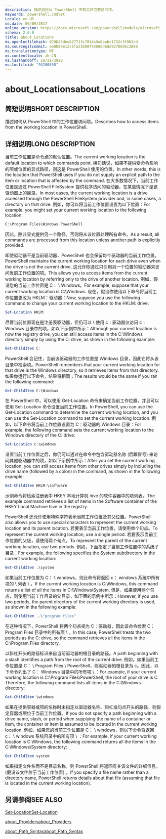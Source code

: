 ```yaml
---
description: 描述如何从 PowerShell 中的工作位置访问项。
keywords: powershell,cmdlet
Locale: en-US
ms.date: 06/09/2017
online version: https://docs.microsoft.com/powershell/module/microsoft.powershell.core/about/about_locations?view=powershell-6&WT.mc_id=ps-gethelp
schema: 2.0.0
title: about_Locations
ms.openlocfilehash: 070b28dee62771fc7014a9a8aa6c1732c3f0b2cd
ms.sourcegitcommit: ae8b89e12c6fa2108075888dd6da92788d6c2888
ms.translationtype: MT
ms.contentlocale: zh-CN
ms.lasthandoff: 10/21/2020
ms.locfileid: "93200598"
---
```

# <a name="about_locations"></a><span data-ttu-id="28d70-104">about_Locations</span><span class="sxs-lookup"><span data-stu-id="28d70-104">about_Locations</span></span>

## <a name="short-description"></a><span data-ttu-id="28d70-105">简短说明</span><span class="sxs-lookup"><span data-stu-id="28d70-105">SHORT DESCRIPTION</span></span>
<span data-ttu-id="28d70-106">描述如何从 PowerShell 中的工作位置访问项。</span><span class="sxs-lookup"><span data-stu-id="28d70-106">Describes how to access items from the working location in PowerShell.</span></span>

## <a name="long-description"></a><span data-ttu-id="28d70-107">详细说明</span><span class="sxs-lookup"><span data-stu-id="28d70-107">LONG DESCRIPTION</span></span>

<span data-ttu-id="28d70-108">当前工作位置是命令点的默认位置。</span><span class="sxs-lookup"><span data-stu-id="28d70-108">The current working location is the default location to which commands point.</span></span>
<span data-ttu-id="28d70-109">换句话说，如果不提供受命令影响的项或位置的显式路径，则这是 PowerShell 使用的位置。</span><span class="sxs-lookup"><span data-stu-id="28d70-109">In other words, this is the location that PowerShell uses if you do not supply an explicit path to the item or location that is affected by the command.</span></span> <span data-ttu-id="28d70-110">在大多数情况下，当前工作位置是通过 PowerShell FileSystem 提供程序访问的驱动器，在某些情况下是该驱动器上的目录。</span><span class="sxs-lookup"><span data-stu-id="28d70-110">In most cases, the current working location is a drive accessed through the PowerShell FileSystem provider and, in some cases, a directory on that drive.</span></span>
<span data-ttu-id="28d70-111">例如，你可以将当前工作位置设置为以下位置：</span><span class="sxs-lookup"><span data-stu-id="28d70-111">For example, you might set your current working location to the following location:</span></span>

```powershell
C:\Program Files\Windows PowerShell
```

<span data-ttu-id="28d70-112">因此，除非显式提供另一个路径，否则将从该位置处理所有命令。</span><span class="sxs-lookup"><span data-stu-id="28d70-112">As a result, all commands are processed from this location unless another path is explicitly provided.</span></span>

<span data-ttu-id="28d70-113">即使驱动器不是当前驱动器，PowerShell 也会保留每个驱动器的当前工作位置。</span><span class="sxs-lookup"><span data-stu-id="28d70-113">PowerShell maintains the current working location for each drive even when the drive is not the current drive.</span></span> <span data-ttu-id="28d70-114">这允许你通过只引用另一个位置的驱动器来访问当前工作位置的项。</span><span class="sxs-lookup"><span data-stu-id="28d70-114">This allows you to access items from the current working location by referring only to the drive of another location.</span></span>
<span data-ttu-id="28d70-115">例如，假设您的当前工作位置是 C： \\ Windows。</span><span class="sxs-lookup"><span data-stu-id="28d70-115">For example, suppose that your current working location is C:\\Windows.</span></span> <span data-ttu-id="28d70-116">现在，假设你使用以下命令将当前工作位置更改为 HKLM：驱动器：</span><span class="sxs-lookup"><span data-stu-id="28d70-116">Now, suppose you use the following command to change your current working location to the HKLM: drive:</span></span>

```powershell
Set-Location HKLM:
```

<span data-ttu-id="28d70-117">尽管当前位置现在是注册表驱动器，但仍可以 \\ 使用 c：驱动器仅访问 c： Windows 目录中的项，如以下示例中所示：</span><span class="sxs-lookup"><span data-stu-id="28d70-117">Although your current location is now the registry drive, you can still access items in the C:\\Windows directory simply by using the C: drive, as shown in the following example:</span></span>

```powershell
Get-ChildItem C:
```

<span data-ttu-id="28d70-118">PowerShell 会记住，当前该驱动器的工作位置是 Windows 目录，因此它将从该目录中检索项。</span><span class="sxs-lookup"><span data-stu-id="28d70-118">PowerShell remembers that your current working location for that drive is the Windows directory, so it retrieves items from that directory.</span></span> <span data-ttu-id="28d70-119">如果你运行以下命令，结果将相同：</span><span class="sxs-lookup"><span data-stu-id="28d70-119">The results would be the same if you ran the following command:</span></span>

```powershell
Get-ChildItem C:\Windows
```

<span data-ttu-id="28d70-120">在 PowerShell 中，可以使用 Get-Location 命令来确定当前工作位置，并且可以使用 Set-Location 命令设置当前工作位置。</span><span class="sxs-lookup"><span data-stu-id="28d70-120">In PowerShell, you can use the Get-Location command to determine the current working location, and you can use the Set-Location command to set the current working location.</span></span> <span data-ttu-id="28d70-121">例如，以下命令将当前工作位置设置为 C：驱动器的 Windows 目录：</span><span class="sxs-lookup"><span data-stu-id="28d70-121">For example, the following command sets the current working location to the Windows directory of the C: drive:</span></span>

```powershell
Set-Location c:\windows
```

<span data-ttu-id="28d70-122">设置当前工作位置之后，你仍可以通过在命令中包含驱动器名称 (后跟冒号) 来访问其他驱动器中的项，如以下示例中所示：</span><span class="sxs-lookup"><span data-stu-id="28d70-122">After you set the current working location, you can still access items from other drives simply by including the drive name (followed by a colon) in the command, as shown in the following example:</span></span>

```powershell
Get-ChildItem HKLM:\software
```

<span data-ttu-id="28d70-123">示例命令将检索注册表中 HKEY 本地计算机 hive 的软件容器中的项列表。</span><span class="sxs-lookup"><span data-stu-id="28d70-123">The example command retrieves a list of items in the Software container of the HKEY Local Machine hive in the registry.</span></span>

<span data-ttu-id="28d70-124">PowerShell 还允许使用特殊字符表示当前工作位置及其父位置。</span><span class="sxs-lookup"><span data-stu-id="28d70-124">PowerShell also allows you to use special characters to represent the current working location and its parent location.</span></span> <span data-ttu-id="28d70-125">若要表示当前工作位置，请使用单个句点。</span><span class="sxs-lookup"><span data-stu-id="28d70-125">To represent the current working location, use a single period.</span></span> <span data-ttu-id="28d70-126">若要表示当前工作位置的父级，请使用两个句点。</span><span class="sxs-lookup"><span data-stu-id="28d70-126">To represent the parent of the current working location, use two periods.</span></span> <span data-ttu-id="28d70-127">例如，下面指定了当前工作位置中的系统子目录：</span><span class="sxs-lookup"><span data-stu-id="28d70-127">For example, the following specifies the System subdirectory in the current working location:</span></span>

```powershell
Get-ChildItem .\system
```

<span data-ttu-id="28d70-128">如果当前工作位置为 C： \\ windows，则此命令将返回 c： windows 系统中所有项的 \\ 列表 \\ 。</span><span class="sxs-lookup"><span data-stu-id="28d70-128">If the current working location is C:\\Windows, this command returns a list of all the items in C:\\Windows\\System.</span></span> <span data-ttu-id="28d70-129">但是，如果使用两个句点，则使用当前工作目录的父目录，如下面的示例中所示：</span><span class="sxs-lookup"><span data-stu-id="28d70-129">However, if you use two periods, the parent directory of the current working directory is used, as shown in the following example:</span></span>

```powershell
Get-ChildItem ..\"program files"
```

<span data-ttu-id="28d70-130">在这种情况下，PowerShell 将两个句点视为 C：驱动器，因此该命令检索 C： Program Files 目录中的所有项 \\ 。</span><span class="sxs-lookup"><span data-stu-id="28d70-130">In this case, PowerShell treats the two periods as the C: drive, so the command retrieves all the items in the C:\\Program Files directory.</span></span>

<span data-ttu-id="28d70-131">以斜杠开头的路径标识来自当前驱动器的根目录的路径。</span><span class="sxs-lookup"><span data-stu-id="28d70-131">A path beginning with a slash identifies a path from the root of the current drive.</span></span> <span data-ttu-id="28d70-132">例如，如果当前工作位置是 C： \\ Program Files \\ PowerShell，则驱动器的根目录为 c。因此，以下命令列出了 C： Windows 目录中的所有项 \\ ：</span><span class="sxs-lookup"><span data-stu-id="28d70-132">For example, if your current working location is C:\\Program Files\\PowerShell, the root of your drive is C. Therefore, the following command lists all items in the C:\\Windows directory:</span></span>

```powershell
Get-ChildItem \windows
```

<span data-ttu-id="28d70-133">如果在提供容器或项的名称时未指定以驱动器名称、斜杠或句点开头的路径，则假定容器或项位于当前工作位置。</span><span class="sxs-lookup"><span data-stu-id="28d70-133">If you do not specify a path beginning with a drive name, slash, or period when supplying the name of a container or item, the container or item is assumed to be located in the current working location.</span></span> <span data-ttu-id="28d70-134">例如，如果您的当前工作位置是 C： \\ windows，则以下命令将返回 c： \\ windows 系统目录中的所有项 \\ ：</span><span class="sxs-lookup"><span data-stu-id="28d70-134">For example, if your current working location is C:\\Windows, the following command returns all the items in the C:\\Windows\\System directory:</span></span>

```powershell
Get-ChildItem system
```

<span data-ttu-id="28d70-135">如果指定文件名而不是目录名称，则 PowerShell 将返回有关该文件的详细信息， (假设该文件位于当前工作位置) 。</span><span class="sxs-lookup"><span data-stu-id="28d70-135">If you specify a file name rather than a directory name, PowerShell returns details about that file (assuming that file is located in the current working location).</span></span>

## <a name="see-also"></a><span data-ttu-id="28d70-136">另请参阅</span><span class="sxs-lookup"><span data-stu-id="28d70-136">SEE ALSO</span></span>

[<span data-ttu-id="28d70-137">Set-Location</span><span class="sxs-lookup"><span data-stu-id="28d70-137">Set-Location</span></span>](xref:Microsoft.PowerShell.Management.Set-Location)

[<span data-ttu-id="28d70-138">about_Providers</span><span class="sxs-lookup"><span data-stu-id="28d70-138">about_Providers</span></span>](about_Providers.md)

[<span data-ttu-id="28d70-139">about_Path_Syntax</span><span class="sxs-lookup"><span data-stu-id="28d70-139">about_Path_Syntax</span></span>](about_Path_Syntax.md)
